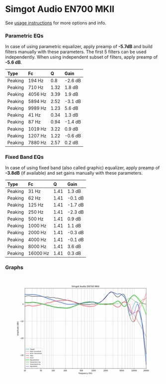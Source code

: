 # Simgot Audio EN700 MKII
See [usage instructions](https://github.com/jaakkopasanen/AutoEq#usage) for more options and info.

### Parametric EQs
In case of using parametric equalizer, apply preamp of **-5.7dB** and build filters manually
with these parameters. The first 5 filters can be used independently.
When using independent subset of filters, apply preamp of **-5.6 dB**.

| Type    | Fc      |    Q | Gain    |
|:--------|:--------|:-----|:--------|
| Peaking | 194 Hz  | 0.8  | -2.6 dB |
| Peaking | 710 Hz  | 1.32 | 1.8 dB  |
| Peaking | 4056 Hz | 3.39 | 1.9 dB  |
| Peaking | 5894 Hz | 2.52 | -3.1 dB |
| Peaking | 9989 Hz | 1.23 | 5.6 dB  |
| Peaking | 41 Hz   | 0.34 | 1.3 dB  |
| Peaking | 87 Hz   | 0.94 | -1.4 dB |
| Peaking | 1019 Hz | 3.22 | 0.9 dB  |
| Peaking | 1207 Hz | 1.22 | -0.6 dB |
| Peaking | 7880 Hz | 2.57 | 0.2 dB  |

### Fixed Band EQs
In case of using fixed band (also called graphic) equalizer, apply preamp of **-3.8dB**
(if available) and set gains manually with these parameters.

| Type    | Fc       |    Q | Gain    |
|:--------|:---------|:-----|:--------|
| Peaking | 31 Hz    | 1.41 | 1.3 dB  |
| Peaking | 62 Hz    | 1.41 | -0.1 dB |
| Peaking | 125 Hz   | 1.41 | -1.7 dB |
| Peaking | 250 Hz   | 1.41 | -2.3 dB |
| Peaking | 500 Hz   | 1.41 | 0.9 dB  |
| Peaking | 1000 Hz  | 1.41 | 1.1 dB  |
| Peaking | 2000 Hz  | 1.41 | -0.3 dB |
| Peaking | 4000 Hz  | 1.41 | -0.1 dB |
| Peaking | 8000 Hz  | 1.41 | 3.6 dB  |
| Peaking | 16000 Hz | 1.41 | 0.3 dB  |

### Graphs
![](./Simgot%20Audio%20EN700%20MKII.png)